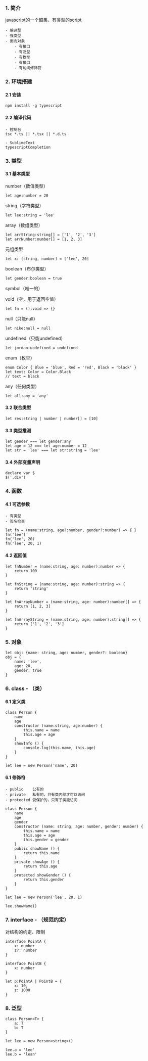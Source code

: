 ### 1. 简介
javascript的一个超集，有类型的script
```
- 编译型
- 强类型
- 面向对象
	- 有接口
	- 有泛型
	- 有枚举
	- 有接口
	- 有访问修饰符
```

### 2. 环境搭建

#### 2.1 安装
```
npm install -g typescript
```

#### 2.2 编译代码
```
- 控制台
tsc *.ts || *.tsx || *.d.ts

- SublimeText
typescriptCompletion
```

### 3. 类型

#### 3.1 基本类型

number（数值类型）
```
let age:number = 20
```

string（字符类型）
```
let lee:string = 'lee'
```

array（数组类型）
```
let arrString:string[] = ['1', '2', '3']
let arrNumber:number[] = [1, 2, 3]
```

元组类型
```
let x: [string, number] = ['lee', 20]
```

boolean（布尔类型）
```
let gender:boolean = true
```

symbol（唯一的）

void（空，用于返回空值）
```
let fn = ():void => {}
```

null（只能null）
```
let nike:null = null
```

undefined（只能undefined）
```
let jordan:undefined = undefined
```
enum（枚举）
```
enum Color { Blue = 'blue', Red = 'red', Black = 'black' }
let text: Color = Color.Black
// text = black
```

any（任何类型）
```
let all:any = 'any'
```

#### 3.2 联合类型
```
let res:string | number | number[] = [10]
```

#### 3.3 类型推测
```
let gender === let gender:any
let age = 12 === let age:number = 12
let str = 'lee' === let str:string = 'lee'
```

#### 3.4 外部变量声明
```
declare var $
$('.div')
```

### 4. 函数

#### 4.1 可选参数
```
- 有类型
- 签名检查

let fn = (name:string, age?:number, gender?:number) => { }
fn('lee')
fn('lee', 20)
fn('lee', 20, 1)
```

#### 4.2 返回值
```
let fnNumber = (name:string, age: number):number => { 
	return 100 
}

let fnString = (name:string, age: number):string => { 
	return 'string' 
}

let fnArrayNumber = (name:string, age: number):number[] => { 
	return [1, 2, 3] 
}

let fnArrayString = (name:string, age: number):string[] => { 
	return ['1', '2', '3'] 
}
```

### 5. 对象
```
let obj: {name: string, age: number, gender?: boolean}
obj = {
	name: 'lee',
	age: 20,
	gender: true
}
```

### 6. class - （类）
#### 6.1 定义类
```
class Person {
	name
	age
	constructor (name:string, age:number) {
		this.name = name
		this.age = age
	}
	showInfo () {
		console.log(this.name, this.age)
	}
}

let lee = new Person('name', 20)
```
#### 6.1 修饰符
```
- public    公有的
- private   私有的，只有类内部才可以访问
- protected 受保护的，只有子类能访问

class Person {
	name
	age
	gender
	constructor (name: string, age: number, gender: number) {
		this.name = name
		this.age = age
		this.gender = gender
	}
	public showName () {
		return this.name
	}
	private showAge () {
		return this.age
	}
	protected showGender () {
		return this.gender
	}
}

let lee = new Person('lee', 20, 1)

lee.showName()

```

### 7. interface - （规范约定）
对结构的约定、限制

```
interface PointA {
	x: number
	z?: number
}

interface PointB {
	x: number
}

let p:PointA | PointB = {
	x: 10,
	z: 1000
}
```

### 8. 泛型
```
class Person<T> {
	a: T
	b: T
}

let lee = new Person<string>()

lee.a = 'lee'
lee.b = 'lean'
```